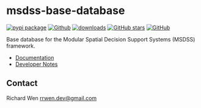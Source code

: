 # msdss-base-database

[![pypi package](https://badge.fury.io/py/msdss-base-database.svg)](https://pypi.org/project/msdss-base-database)
[![Github](https://img.shields.io/badge/Github-rrwen%2Fmsdss--base--database-brightgreen?logo=Github)](https://github.com/rrwen/msdss-base-database)
[![downloads](https://img.shields.io/pypi/dm/msdss-base-database.svg)](https://pypistats.org/packages/msdss-base-database)
[![GitHub stars](https://img.shields.io/github/stars/rrwen/msdss-base-database.svg)](https://github.com/rrwen/msdss-base-database/stargazers)
[![GitHub](https://img.shields.io/github/license/rrwen/msdss-base-database.svg)](https://github.com/rrwen/msdss-base-database/blob/main/LICENSE)
  
Base database for the Modular Spatial Decision Support Systems (MSDSS) framework.

* [Documentation](https://rrwen.github.io/msdss-base-database/)
* [Developer Notes](https://github.com/rrwen/msdss-base-database/blob/main/DEVELOPER.md)

## Contact

Richard Wen rrwen.dev@gmail.com
